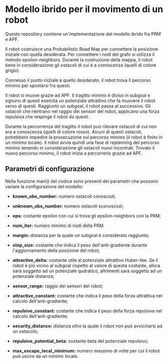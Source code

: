 # Modello ibrido per il movimento di un robot

Questo repository contiene un'implementazione del modello ibrido fra PRM e APF.

Il robot costruisce una Probabilistic Road Map per connettere la posizione iniziale con quella desiderata. Per connettere i nodi del grafo si utilizza il metodo epsilon-neighbors. Durante la costruzione della mappa, il robot tiene in considerazione gli ostacoli di cui è a conoscenza (quelli di colore grigio).

Connesso il punto iniziale a quello desiderato, il robot trova il percorso minimo per spostarsi fra questi.

Il robot si muove grazie ad APF. Il tragitto minimo è diviso in subgoal e ognuno di questi esercita un potenziale attrattivo che fa muovere il robot verso di questi. Raggiunto un subgoal, il robot passa al successivo. Gli ostacoli che rientrano nel raggio dei sensori del robot, applicano una forza repulsiva che respinge il robot da questi.

Durante la percorrenza del tragitto il robot può rilevare ostacoli di cui non era a conoscenza (quelli di colore rosso). Alcuni di questi ostacoli, potrebbero impedire la prosecuzione sul percorso minimo (il robot è finito in un minimo locale). Il robot avvia quindi una fase di replanning del percorso minimo tenendo in considerazione gli ostacoli nuovi incontrati.
Trovato il nuovo percorso minimo, il robot inizia a percorrerlo grazie ad APF.


## Parametri di configurazione
Nella funzione main() del codice sono presenti dei parametri che possono variare la configurazione del modello:

- **known_obs_number:** numero ostacoli conosciuti;

- **unknown_obs_number:** numero ostacoli sconosciuti;
   
- **eps:** costante epsilon con cui si trova gli epsilon-neighbors con la PRM;
   
- **num_iter:** numero minimo di nodi della PRM.

- **margin:** distanza per la quale un subgoal è considerato raggiunto;

- **step_size:** costante che indica il peso dell'anti-gradiente durante l'aggiornamento della posizione del robot;

- **attractive_delta:** costante utile al potenziale attrattivo Huber-like. Se il robot è più vicino al subgoal rispetto al valore di questa costante, allora sarà soggetto ad un potenziale qudratico, altrimenti sarà soggetto ad un potenziale distanza;

- **sensor_range:** raggio dei sensori del robot;

- **attractive_constant:** costante che indica il peso della forza attrattiva nel calcolo dell'anti-gradiente;

- **repulsive_constant:** costante che indica il peso della forza repulsiva nel calcolo dell'anti-gradiente;

- **security_distance:** distanza oltre la quale il robot non può avvicinarsi ad un ostacolo;

- **repulsive_potential_beta:** costante beta del potenziale repulsivo;

- **max_escape_local_minimum:** numero massimo di volte per cui il robot può uscire da un minimo locale.
